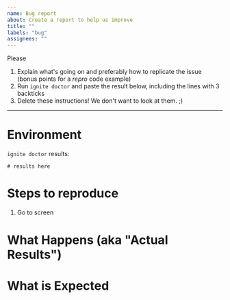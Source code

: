 ```yaml
---
name: Bug report
about: Create a report to help us improve
title: ""
labels: "bug"
assignees: ""
---
```


Please

1. Explain what's going on and preferably how to replicate the issue (bonus points for a _repro_ code example)
2. Run `ignite doctor` and paste the result below, including the lines with 3 backticks
3. Delete these instructions! We don't want to look at them. ;)

---

# Environment

`ignite doctor` results:

```
# results here
```

# Steps to reproduce

1. Go to screen

# What Happens (aka "Actual Results")

# What is Expected
